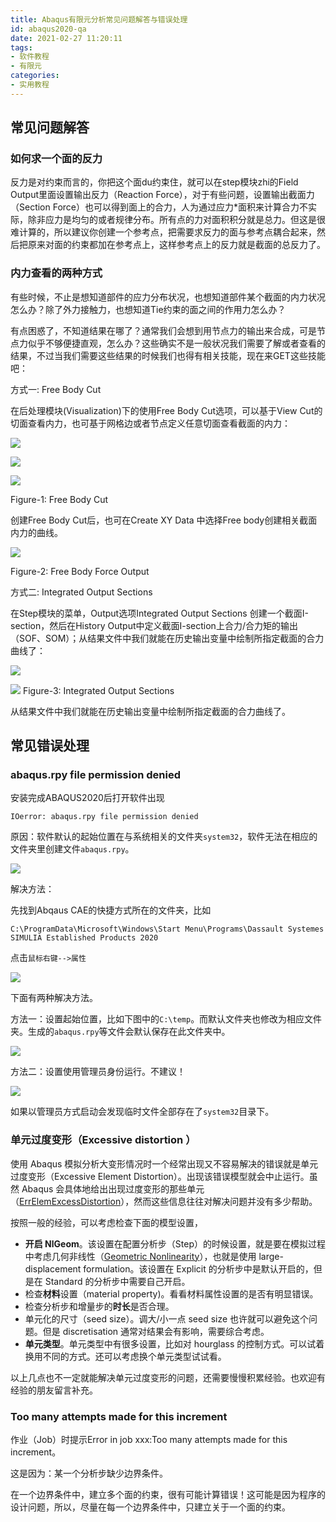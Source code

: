 ```yaml
---
title: Abaqus有限元分析常见问题解答与错误处理
id: abaqus2020-qa
date: 2021-02-27 11:20:11
tags:
- 软件教程
- 有限元
categories:
- 实用教程
---
```


## 常见问题解答

### 如何求一个面的反力

反力是对约束而言的，你把这个面du约束住，就可以在step模块zhi的Field Output里面设置输出反力（Reaction Force），对于有些问题，设置输出截面力（Section Force）也可以得到面上的合力，人为通过应力*面积来计算合力不实际，除非应力是均匀的或者规律分布。所有点的力对面积积分就是总力。但这是很难计算的，所以建议你创建一个参考点，把需要求反力的面与参考点耦合起来，然后把原来对面的约束都加在参考点上，这样参考点上的反力就是截面的总反力了。

### 内力查看的两种方式

有些时候，不止是想知道部件的应力分布状况，也想知道部件某个截面的内力状况怎么办？除了外力接触力，也想知道Tie约束的面之间的作用力怎么办？

有点困惑了，不知道结果在哪了？通常我们会想到用节点力的输出来合成，可是节点力似乎不够便捷直观，怎么办？这些确实不是一般状况我们需要了解或者查看的结果，不过当我们需要这些结果的时候我们也得有相关技能，现在来GET这些技能吧：



方式一: Free Body Cut

在后处理模块(Visualization)下的使用Free Body Cut选项，可以基于View Cut的切面查看内力，也可基于网格边或者节点定义任意切面查看截面的内力：

![](https://gitee.com/zihm/images/raw/master/hexo/20210307104905.jpg)

 

![](https://gitee.com/zihm/images/raw/master/hexo/20210307104909.jpg)

 

![](https://gitee.com/zihm/images/raw/master/hexo/20210307104913.jpg)


Figure-1:  Free Body Cut                                

创建Free Body Cut后，也可在Create XY Data 中选择Free body创建相关截面内力的曲线。

![](https://gitee.com/zihm/images/raw/master/hexo/20210307104923.jpg) 

 Figure-2:  Free Body Force Output                    

方式二: Integrated Output Sections

在Step模块的菜单，Output选项Integrated Output Sections 创建一个截面I-section，然后在History Output中定义截面I-section上合力/合力矩的输出（SOF、SOM）；从结果文件中我们就能在历史输出变量中绘制所指定截面的合力曲线了：

![](https://gitee.com/zihm/images/raw/master/hexo/20210307104926.jpg) 

![](https://gitee.com/zihm/images/raw/master/hexo/20210307104931.jpg) 
Figure-3:  Integrated Output Sections                 

从结果文件中我们就能在历史输出变量中绘制所指定截面的合力曲线了。



## 常见错误处理

### abaqus.rpy file permission denied

安装完成ABAQUS2020后打开软件出现

```
IOerror: abaqus.rpy file permission denied
```

原因：软件默认的起始位置在与系统相关的文件夹`system32`，软件无法在相应的文件夹里创建文件`abaqus.rpy`。

![](https://gitee.com/zihm/images/raw/master/hexo/20210227104009.png)



解决方法：

先找到Abqaus CAE的快捷方式所在的文件夹，比如

```
C:\ProgramData\Microsoft\Windows\Start Menu\Programs\Dassault Systemes SIMULIA Established Products 2020
```

点击`鼠标右键-->属性`

![](https://gitee.com/zihm/images/raw/master/hexo/20210227104743.png)

下面有两种解决方法。

方法一：设置起始位置，比如下图中的`C:\temp`。而默认文件夹也修改为相应文件夹。生成的`abaqus.rpy`等文件会默认保存在此文件夹中。

![](https://gitee.com/zihm/images/raw/master/hexo/20210227104145.png)



方法二：设置使用管理员身份运行。不建议！

![](https://gitee.com/zihm/images/raw/master/hexo/20210227104258.png)

如果以管理员方式启动会发现临时文件全部存在了`system32`目录下。

### 单元过度变形（Excessive distortion ）

使用 Abaqus 模拟分析大变形情况时一个经常出现又不容易解决的错误就是单元过度变形（Excessive Element Distortion）。出现该错误模型就会中止运行。虽然 Abaqus 会具体地给出出现过度变形的那些单元（[ErrElemExcessDistortion](https://cnzhx.net/fe/2015/01/29/view-errelemexcessdistortion-elements/)），然而这些信息往往对解决问题并没有多少帮助。

按照一般的经验，可以考虑检查下面的模型设置，

- **开启 NlGeom**。该设置在配置分析步（Step）的时候设置，就是要在模拟过程中考虑几何非线性（[Geometric Nonlinearity](https://www.comsol.com/blogs/what-is-geometric-nonlinearity/)），也就是使用 large-displacement formulation。该设置在 Explicit 的分析步中是默认开启的，但是在 Standard 的分析步中需要自己开启。
- 检查**材料**设置（material property)。看看材料属性设置的是否有明显错误。
- 检查分析步和增量步的**时长**是否合理。
- 单元化的尺寸（seed size）。调大/小一点 seed size 也许就可以避免这个问题。但是 discretisation 通常对结果会有影响，需要综合考虑。
- **单元类型**。单元类型中有很多设置，比如对 hourglass 的控制方式。可以试着换用不同的方式。还可以考虑换个单元类型试试看。

以上几点也不一定就能解决单元过度变形的问题，还需要慢慢积累经验。也欢迎有经验的朋友留言补充。



### Too many attempts made for this increment

作业（Job）时提示Error in job xxx:Too many attempts made for this increment。

这是因为：某一个分析步缺少边界条件。

在一个边界条件中，建立多个面的约束，很有可能计算错误！这可能是因为程序的设计问题，所以，尽量在每一个边界条件中，只建立关于一个面的约束。